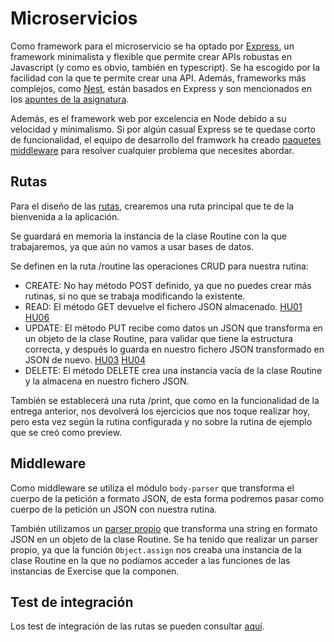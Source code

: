 # Microservicios

Como framework para el microservicio se ha optado por [Express](https://expressjs.com/), un framework minimalista y flexible que permite crear APIs robustas en Javascript (y como es obvio, también en typescript). Se ha escogido por la facilidad con la que te permite crear una API. Además, frameworks más complejos, como [Nest](https://nestjs.com/), están basados en Express y son mencionados en los [apuntes de la asignatura](https://jj.github.io/IV/documentos/proyecto/6.Microservicio).

Además, es el framework web por excelencia en Node debido a su velocidad y minimalismo. Si por algún casual Express se te quedase corto de funcionalidad, el equipo de desarrollo del framwork ha creado [paquetes middleware](https://expressjs.com/en/resources/middleware.html) para resolver cualquier problema que necesites abordar.

## Rutas

Para el diseño de las [rutas](../src/app.ts), crearemos una ruta principal que te de la bienvenida a la aplicación.

Se guardará en memoria la instancia de la clase Routine con la que trabajaremos, ya que aún no vamos a usar bases de datos.

Se definen en la ruta /routine las operaciones CRUD para nuestra rutina:

- CREATE: No hay método POST definido, ya que no puedes crear más rutinas, si no que se trabaja modificando la existente.
- READ: El método GET devuelve el fichero JSON almacenado. [HU01](https://github.com/Torchu/GymBot/issues/2) [HU06](https://github.com/torchu/GymBot/issues/30)
- UPDATE: El método PUT recibe como datos un JSON que transforma en un objeto de la clase Routine, para validar que tiene la estructura correcta, y después lo guarda en nuestro fichero JSON transformado en JSON de nuevo. [HU03](https://github.com/torchu/GymBot/issues/23) [HU04](https://github.com/torchu/GymBot/issues/26)
- DELETE: El método DELETE crea una instancia vacía de la clase Routine y la almacena en nuestro fichero JSON.

También se establecerá una ruta /print, que como en la funcionalidad de la entrega anterior, nos devolverá los ejercicios que nos toque realizar hoy, pero esta vez según la rutina configurada y no sobre la rutina de ejemplo que se creó como preview.

## Middleware

Como middleware se utiliza el módulo `body-parser` que transforma el cuerpo de la petición a formato JSON, de esta forma podremos pasar como cuerpo de la petición un JSON con nuestra rutina.

También utilizamos un [parser propio](../src/middleware/routine.parser.ts) que transforma una string en formato JSON en un objeto de la clase Routine. Se ha tenido que realizar un parser propio, ya que la función `Object.assign` nos creaba una instancia de la clase Routine en la que no podíamos acceder a las funciones de las instancias de Exercise que la componen.

## Test de integración

Los test de integración de las rutas se pueden consultar [aquí](../src/__tests__/app.test.ts).
